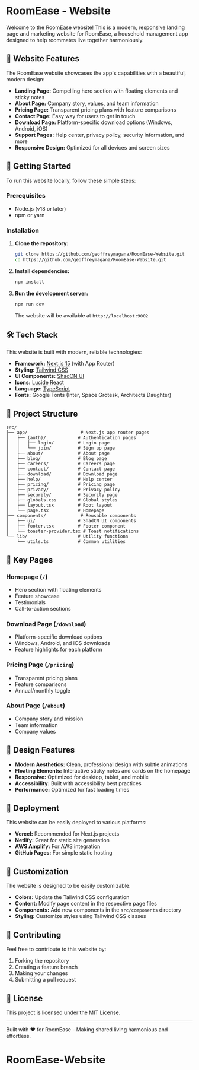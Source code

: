 
# RoomEase - Website

Welcome to the RoomEase website! This is a modern, responsive landing page and marketing website for RoomEase, a household management app designed to help roommates live together harmoniously.

## 🎨 Website Features

The RoomEase website showcases the app's capabilities with a beautiful, modern design:

- **Landing Page:** Compelling hero section with floating elements and sticky notes
- **About Page:** Company story, values, and team information
- **Pricing Page:** Transparent pricing plans with feature comparisons
- **Contact Page:** Easy way for users to get in touch
- **Download Page:** Platform-specific download options (Windows, Android, iOS)
- **Support Pages:** Help center, privacy policy, security information, and more
- **Responsive Design:** Optimized for all devices and screen sizes

## 🚀 Getting Started

To run this website locally, follow these simple steps:

### Prerequisites

- Node.js (v18 or later)
- npm or yarn

### Installation

1. **Clone the repository:**
   ```bash
   git clone https://github.com/geoffreymagana/RoomEase-Website.git
   cd https://github.com/geoffreymagana/RoomEase-Website.git
   ```

2. **Install dependencies:**
   ```bash
   npm install
   ```

3. **Run the development server:**
   ```bash
   npm run dev
   ```
   
   The website will be available at `http://localhost:9002`

## 🛠️ Tech Stack

This website is built with modern, reliable technologies:

- **Framework:** [Next.js 15](https://nextjs.org/) (with App Router)
- **Styling:** [Tailwind CSS](https://tailwindcss.com/)
- **UI Components:** [ShadCN UI](https://ui.shadcn.com/)
- **Icons:** [Lucide React](https://lucide.dev/)
- **Language:** [TypeScript](https://www.typescriptlang.org/)
- **Fonts:** Google Fonts (Inter, Space Grotesk, Architects Daughter)

## 📁 Project Structure

```
src/
├── app/                    # Next.js app router pages
│   ├── (auth)/            # Authentication pages
│   │   ├── login/         # Login page
│   │   └── join/          # Sign up page
│   ├── about/             # About page
│   ├── blog/              # Blog page
│   ├── careers/           # Careers page
│   ├── contact/           # Contact page
│   ├── download/          # Download page
│   ├── help/              # Help center
│   ├── pricing/           # Pricing page
│   ├── privacy/           # Privacy policy
│   ├── security/          # Security page
│   ├── globals.css        # Global styles
│   ├── layout.tsx         # Root layout
│   └── page.tsx           # Homepage
├── components/             # Reusable components
│   ├── ui/                # ShadCN UI components
│   ├── footer.tsx         # Footer component
│   └── toaster-provider.tsx # Toast notifications
└── lib/                   # Utility functions
    └── utils.ts           # Common utilities
```

## 🎯 Key Pages

### Homepage (`/`)
- Hero section with floating elements
- Feature showcase
- Testimonials
- Call-to-action sections

### Download Page (`/download`)
- Platform-specific download options
- Windows, Android, and iOS downloads
- Feature highlights for each platform

### Pricing Page (`/pricing`)
- Transparent pricing plans
- Feature comparisons
- Annual/monthly toggle

### About Page (`/about`)
- Company story and mission
- Team information
- Company values

## 🎨 Design Features

- **Modern Aesthetics:** Clean, professional design with subtle animations
- **Floating Elements:** Interactive sticky notes and cards on the homepage
- **Responsive:** Optimized for desktop, tablet, and mobile
- **Accessibility:** Built with accessibility best practices
- **Performance:** Optimized for fast loading times

## 🚀 Deployment

This website can be easily deployed to various platforms:

- **Vercel:** Recommended for Next.js projects
- **Netlify:** Great for static site generation
- **AWS Amplify:** For AWS integration
- **GitHub Pages:** For simple static hosting

## 📝 Customization

The website is designed to be easily customizable:

- **Colors:** Update the Tailwind CSS configuration
- **Content:** Modify page content in the respective page files
- **Components:** Add new components in the `src/components` directory
- **Styling:** Customize styles using Tailwind CSS classes

## 🤝 Contributing

Feel free to contribute to this website by:

1. Forking the repository
2. Creating a feature branch
3. Making your changes
4. Submitting a pull request

## 📄 License

This project is licensed under the MIT License.

---

Built with ❤️ for RoomEase - Making shared living harmonious and effortless.
# RoomEase-Website
